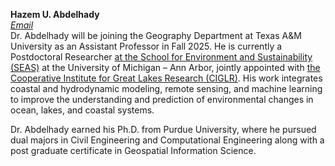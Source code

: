 **Hazem U. Abdelhady**<br>
*[Email](mailto:huhady@tamu.edu)*<br>
Dr. Abdelhady will be joining the Geography Department at Texas A&M University as an Assistant Professor in Fall 2025.
He is currently a Postdoctoral Researcher [at the School for Environment and Sustainability (SEAS)](https://seas.umich.edu/research/faculty/hazem-abdelhady) at the University of Michigan – Ann Arbor, jointly appointed with [the Cooperative Institute for Great Lakes Research (CIGLR)](https://ciglr.seas.umich.edu/opportunities/postdoctoral-fellowships/hazem-abdelhady/). His work integrates coastal and hydrodynamic modeling, remote sensing, and machine learning to improve the understanding and prediction of environmental changes in ocean, lakes, and coastal systems.

Dr. Abdelhady earned his Ph.D. from Purdue University, where he pursued dual majors in Civil Engineering and Computational Engineering along with a post graduate certificate in Geospatial Information Science.
